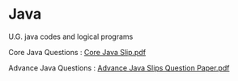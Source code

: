 # Java
U.G. java codes and logical programs

Core Java Questions :
[Core Java Slip.pdf](https://github.com/user-attachments/files/16110392/Core.Java.Slip.pdf)


Advance Java Questions :
[Advance Java Slips Question Paper.pdf](https://github.com/user-attachments/files/16110396/Advance.Java.Slips.Question.Paper.pdf)
